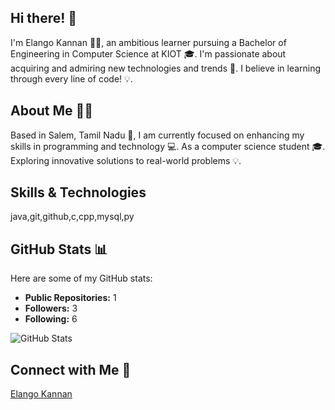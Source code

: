 ## Hi there! 👋

I'm Elango Kannan 👨‍💻, an ambitious learner pursuing a Bachelor of Engineering in Computer Science at KIOT 🎓. 
I'm passionate about acquiring and admiring new technologies and trends 🚀. 
I believe in learning through every line of code! 💡.

## About Me 🙋‍♂️

Based in Salem, Tamil Nadu 🌴, I am currently focused on enhancing my skills in programming and technology 💻. As a computer science student 🎓. Exploring innovative solutions to real-world problems 💡.

## Skills & Technologies

java,git,github,c,cpp,mysql,py

## GitHub Stats 📊

Here are some of my GitHub stats:

- **Public Repositories:** 1
- **Followers:** 3
- **Following:** 6

![GitHub Stats](https://github-readme-stats.vercel.app/api?username=Elango-Kannan-00&show_icons=true&theme=highcontrast)

## Connect with Me 🤝

[Elango Kannan](https://www.linkedin.com/in/elango-kannan-bbaa3928b?utm_source=share&utm_campaign=share_via&utm_content=profile&utm_medium=android_app)
